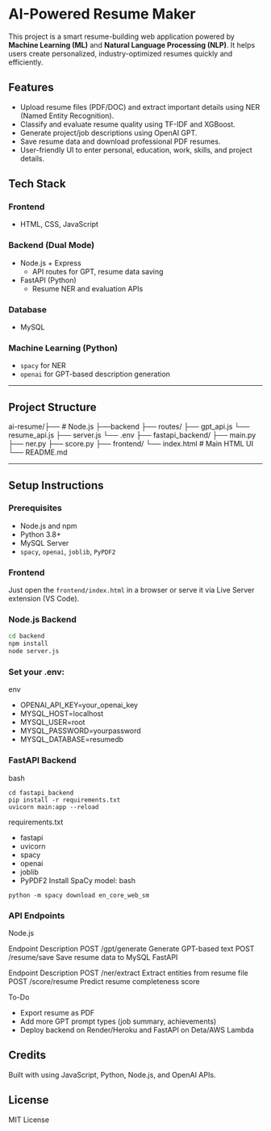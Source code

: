 # AI-Powered Resume Maker

This project is a smart resume-building web application powered by **Machine Learning (ML)** and **Natural Language Processing (NLP)**. It helps users create personalized, industry-optimized resumes quickly and efficiently.

## Features

- Upload resume files (PDF/DOC) and extract important details using NER (Named Entity Recognition).
- Classify and evaluate resume quality using TF-IDF and XGBoost.
- Generate project/job descriptions using OpenAI GPT.
- Save resume data and download professional PDF resumes.
- User-friendly UI to enter personal, education, work, skills, and project details.

## Tech Stack

### Frontend
- HTML, CSS, JavaScript

### Backend (Dual Mode)
- Node.js + Express
  - API routes for GPT, resume data saving
- FastAPI (Python)
  - Resume NER and evaluation APIs

### Database
- MySQL

### Machine Learning (Python)
- `spacy` for NER
- `openai` for GPT-based description generation

---

## Project Structure
ai-resume/├──  # Node.js 
          ├──backend ├── routes/ ├── gpt_api.js 
                                 └── resume_api.js 
          ├── server.js 
          └── .env 
          ├── fastapi_backend/ ├── main.py 
                               ├── ner.py 
                               ├── score.py 
          ├── frontend/ 
          └── index.html # Main HTML UI 
          └── README.md


---

## Setup Instructions

### Prerequisites

- Node.js and npm
- Python 3.8+
- MySQL Server
- `spacy`, `openai`, `joblib`, `PyPDF2`

### Frontend

Just open the `frontend/index.html` in a browser or serve it via Live Server extension (VS Code).

### Node.js Backend

```bash
cd backend
npm install
node server.js
```

### Set your .env:
env
- OPENAI_API_KEY=your_openai_key
- MYSQL_HOST=localhost
- MYSQL_USER=root
- MYSQL_PASSWORD=yourpassword
- MYSQL_DATABASE=resumedb

### FastAPI Backend
bash
```
cd fastapi_backend
pip install -r requirements.txt
uvicorn main:app --reload
```
requirements.txt
- fastapi
- uvicorn
- spacy
- openai
- joblib
- PyPDF2
Install SpaCy model:
bash
```
python -m spacy download en_core_web_sm
```
### API Endpoints
Node.js

Endpoint	Description
POST /gpt/generate	Generate GPT-based text
POST /resume/save	Save resume data to MySQL
FastAPI

Endpoint	Description
POST /ner/extract	Extract entities from resume file
POST /score/resume	Predict resume completeness score

To-Do
 - Export resume as PDF
 - Add more GPT prompt types (job summary, achievements)
 - Deploy backend on Render/Heroku and FastAPI on Deta/AWS Lambda

## Credits
Built with using JavaScript, Python, Node.js, and OpenAI APIs.

## License
MIT License








